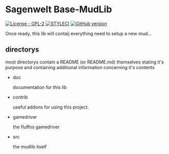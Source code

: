 # Sagenwelt Base-MudLib

[![License - GPL-2](https://img.shields.io/badge/licence-gpl--2-blue.svg)](LICENSE)
[![STYLECI](https://styleci.io/repos/46893775/shield)](https://styleci.io/repos/46893775/)
[![GitHub version](https://badge.fury.io/gh/Shea690901%2FSagenwelt-Lib.svg)](https://badge.fury.io/gh/Shea690901%2FSagenwelt-Lib)

Once ready, this lib will contaij everything need to setup a new mud...

## directorys

most directorys contain a README (or README.md) themselves stating it's purpose
and containing additional information concerning it's contents

+   doc

    documentation for this lib

+   contrib

    useful addons for using this project.

+   gamedriver

    the fluffos gamedriver

+   src

    the mudlib itself
